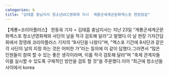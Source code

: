 ```yaml
---
categories: b
title: "김태흠 충남지사 청소년UCC영화제 지시  계룡군세계군문화엑스포 현장점검"
---
```

【계룡=코리아플러스】 한동욱 기자 = 김태흠 충남지사는 지난 23일 “계룡군세계군문화엑스포 청소년영화제와 사단의 날을 적극 검토해 달라”고 말했다.이 날 현장 기자간담회에서 장영래 코리아플러스 기자의 “8사단을 나왔다"며, "엑스포 기간에 8사단과 같은 각 사단의 날의 지정 하는 것은 어떠한 가”라는 질의에 이 같이 답했다.그러면서 “많은 인원들이 참여 할 수 있는 좋은 생각이라며, 이를 적극 검토해 달라”며 "축제 관계자들 이를 실시할 수 있도록 구체적인 방안을 검토 할 것"을 주문했다.이어 “최근에 청소년들 사이에서 korea